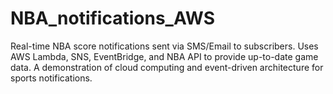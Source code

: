 # NBA_notifications_AWS
Real-time NBA score notifications sent via SMS/Email to subscribers. Uses AWS Lambda, SNS, EventBridge, and NBA API to provide up-to-date game data. A demonstration of cloud computing and event-driven architecture for sports notifications.
